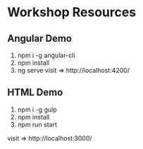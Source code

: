 # Workshop Resources

## Angular Demo
1. npm i -g angular-cli
2. npm install
3. ng serve
visit => http://localhost:4200/


## HTML Demo
1. npm i -g gulp
2. npm install
3. npm run start

visit => http://localhost:3000/